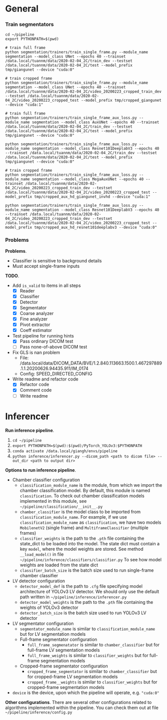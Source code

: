 # General
### Train segmentators
```
cd ~/pipeline
export PYTHONPATH=$(pwd)

# train full frame
python segmentation/trainers/train_single_frame.py --module_name segmentation --model_class UNet --epochs 40 --trainset /data.local/tuannm/data/2020-02-04_2C/train_dev --testset /data.local/tuannm/data/2020-02-04_2C/test --model_prefix tmp/giangunet --device "cuda:0"

# train cropped frame
python segmentation/trainers/train_single_frame.py --module_name segmentation --model_class UNet --epochs 40 --trainset /data.local/tuannm/data/2020-02-04_2C/video_20200223_cropped_train_dev --testset /data.local/tuannm/data/2020-02-04_2C/video_20200223_cropped_test --model_prefix tmp/cropped_giangunet --device "cuda:1"

# train full frame
python segmentation/trainers/train_single_frame_aux_loss.py --module_name segmentation --model_class AuxUNet --epochs 40 --trainset /data.local/tuannm/data/2020-02-04_2C/train_dev --testset /data.local/tuannm/data/2020-02-04_2C/test --model_prefix tmp/giangunet --device "cuda:0"

python segmentation/trainers/train_single_frame_aux_loss.py --module_name segmentation --model_class Resnet101DeeplabV3 --epochs 40 --trainset /data.local/tuannm/data/2020-02-04_2C/train_dev --testset /data.local/tuannm/data/2020-02-04_2C/test --model_prefix tmp/giangunet --device "cuda:0"

# train cropped frame
python segmentation/trainers/train_single_frame_aux_loss.py --module_name segmentation --model_class MegaAuxUNet --epochs 40 --trainset /data.local/tuannm/data/2020-02-04_2C/video_20200223_cropped_train_dev --testset /data.local/tuannm/data/2020-02-04_2C/video_20200223_cropped_test --model_prefix tmp/cropped_aux_hd_giangunet_invhd --device "cuda:1"

python segmentation/trainers/train_single_frame_aux_loss.py --module_name segmentation --model_class Resnet101DeeplabV3 --epochs 40 --trainset /data.local/tuannm/data/2020-02-04_2C/video_20200223_cropped_train_dev --testset /data.local/tuannm/data/2020-02-04_2C/video_20200223_cropped_test --model_prefix tmp/cropped_aux_hd_resnet101deeplabv3 --device "cuda:0"

```

### Problems
**Problems**.
* Classifier is sensitive to background details
* Must accept single-frame inputs

**TODO**.
* Add `is_valid` to items in all steps
    - [x] Reader
    - [x] Classifier
    - [x] Detector
    - [x] Segmentator
    - [x] Coarse analyzer
    - [x] Fine analyzer
    - [x] Pivot extractor
    - [x] Coeff estimator
* Test pipeline for running hints
    - [x] Pass ordinary DICOM test
    - [ ] Pass none-of-above DICOM test
* Fix GLS is nan problem
    * File: /data.local/data/DICOM_DATA/BVE/1.2.840.113663.1500.1.467297889.1.1.20200626.94435.911/IM_0174
    * Config: SPEED_DIRECTED_CONFIG
* Write readme and refactor code
    - [x] Refactor code
    - [x] Comment code
    - [ ] Write readme

# Inferencer
**Run inference pipeline**.
1. `cd ~/pipeline`
2. `export PYTHONPATH=$(pwd):$(pwd)/PyTorch_YOLOv3:$PYTHONPATH`
3. `conda activate /data.local/giangh/envs/pipeline`
4. `python inference/inferencer.py --dicom_path <path to dicom file> --out_dir <path to output dir>`

**Options to run inference pipeline**.
* Chamber classifier configuration
    * `classification_module_name` is the module, from which we import the chamber classification model. By default, this module is named `classification`. To check out chamber classification models implemented in this module, see `~/pipeline/classification/__init__.py`
    * `chamber_classifier` is the model class to be imported from `classification_module_name`. For example, if we use `classification_module_name` as `classification`, we have two models `MobilenetV2` (single frame) and `MultiframeClassifier` (multiple frames)
    * `classifier_weights` is the path to the `.pth` file containing the state_dict to be loaded into the model. The state dict must contain a key `model`, where the model weights are stored. See method `__load_model()` in file `~/pipeline/inference/classifiers/classifier.py` To see how model weights are loaded from the state dict
    * `classifier_batch_size` is the batch size used to run single-frame chamber classifier
* LV detector configuration
    * `detector_model_def` is the path to `.cfg` file specifying model architecture of YOLOv3 LV detector. We should only use the default path written in `~/pipeline/inference/inferencer.py`
    * `detector_model_weights` is the path to the `.pth` file containing the weights of YOLOv3 detector
    * `detector_batch_size` is the batch size used to run YOLOv3 LV detector
* LV segmentator configuration
    * `segmentator_module_name` is similar to `classification_module_name` but for LV segmentation models
    * Full-frame segmentator configuration
        * `full_frame_segmenatator` is similar to `chamber_classifier` but for full-frame LV segmentation models
        * `full_frame_weights` is similar to `classifier_weights` but for full-frame segmentation models
    * Cropped-frame segmentator configuration
        * `cropped_frame_segmentator` is similar to `chamber_classifier` but for cropped-frame LV segmentation models
        * `cropped_frame__weights` is similar to `classifier_weights` but for cropped-frame segmentation models
* `device` is the device, upon which the pipeline will operate, e.g. `"cuda:0"`

**Other configurations**. There are several other configurations related to algorithms implemented within the pipeline. You can check them out at file `~/pipeline/inference/config.py`
